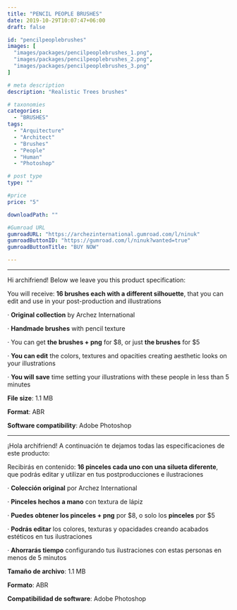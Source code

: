 ```yaml
---
title: "PENCIL PEOPLE BRUSHES"
date: 2019-10-29T10:07:47+06:00
draft: false

id: "pencilpeoplebrushes"
images: [
  "images/packages/pencilpeoplebrushes_1.png",
  "images/packages/pencilpeoplebrushes_2.png",
  "images/packages/pencilpeoplebrushes_3.png"
]

# meta description
description: "Realistic Trees brushes"

# taxonomies
categories:
  - "BRUSHES"
tags:
  - "Arquitecture"
  - "Architect"
  - "Brushes"
  - "People"
  - "Human"
  - "Photoshop"

# post type
type: ""

#price
price: "5"

downloadPath: ""

#Gumroad URL
gumroadURL: "https://archezinternational.gumroad.com/l/ninuk"
gumroadButtonID: "https://gumroad.com/l/ninuk?wanted=true"
gumroadButtonTitle: "BUY NOW"

---
```


___

Hi archifriend! Below we leave you this product specification:

You will receive: **16 brushes each with a different silhouette**, that you can edit and use in your post-production and illustrations

· **Original collection** by Archez International

· **Handmade brushes** with pencil texture

· You can get **the brushes + png** for $8, or just **the brushes** for $5

· **You can edit** the colors, textures and opacities creating aesthetic looks on your illustrations

· **You will save** time setting your illustrations with these people in less than 5 minutes

**File size**: 1.1 MB

**Format**: ABR

**Software compatibility**: Adobe Photoshop

_____

¡Hola archifriend! A continuación te dejamos todas las especificaciones de este producto:

Recibirás en contenido: **16 pinceles cada uno con una silueta diferente**, que podrás editar y utilizar en tus postproducciones e ilustraciones

· **Colección original** por Archez International

· **Pinceles hechos a mano** con textura de lápiz

· **Puedes obtener los pinceles + png** por $8, o solo los **pinceles** por $5

· **Podrás editar** los colores, texturas y opacidades creando acabados estéticos en tus ilustraciones

· **Ahorrarás tiempo** configurando tus ilustraciones con estas personas en menos de 5 minutos

**Tamaño de archivo**: 1.1 MB

**Formato**: ABR

**Compatibilidad de software**: Adobe Photoshop